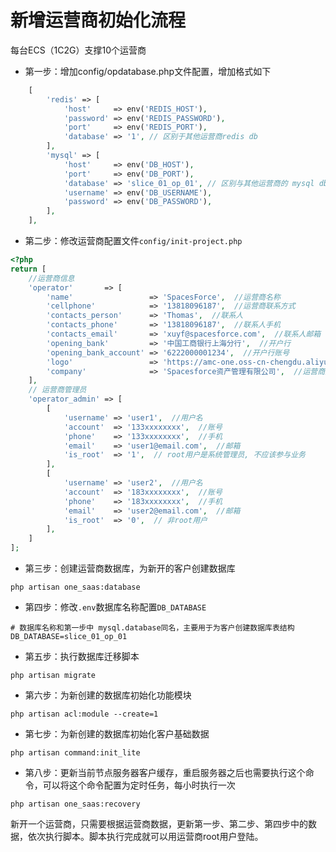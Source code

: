 # 新增运营商初始化流程

每台ECS（1C2G）支撑10个运营商

- 第一步：增加config/opdatabase.php文件配置，增加格式如下

```php
    [
        'redis' => [
            'host'     => env('REDIS_HOST'),
            'password' => env('REDIS_PASSWORD'),
            'port'     => env('REDIS_PORT'),
            'database' => '1', // 区别于其他运营商redis db
        ],
        'mysql' => [
            'host'     => env('DB_HOST'),
            'port'     => env('DB_PORT'),
            'database' => 'slice_01_op_01', // 区别与其他运营商的 mysql db
            'username' => env('DB_USERNAME'),
            'password' => env('DB_PASSWORD'),
        ],
    ],
```

- 第二步：修改运营商配置文件`config/init-project.php`

```php
<?php
return [
    //运营商信息
    'operator'       => [
        'name'                 => 'SpacesForce',  //运营商名称
        'cellphone'            => '13818096187',  //运营商联系方式
        'contacts_person'      => 'Thomas',  //联系人
        'contacts_phone'       => '13818096187',  //联系人手机
        'contacts_email'       => 'xuyf@spacesforce.com',  //联系人邮箱
        'opening_bank'         => '中国工商银行上海分行',  //开户行
        'opening_bank_account' => '6222000001234',  //开户行账号
        'logo'                 => 'https://amc-one.oss-cn-chengdu.aliyuncs.com/logo/spacesforce_white.png',  //logo
        'company'              => 'Spacesforce资产管理有限公司',  //运营商主体
    ],
    // 运营商管理员
    'operator_admin' => [
        [
            'username' => 'user1',  //用户名
            'account'  => '133xxxxxxxx',  //账号
            'phone'    => '133xxxxxxxx',  //手机
            'email'    => 'user1@email.com',  //邮箱
            'is_root'  => '1',  // root用户是系统管理员, 不应该参与业务
        ],
        [
            'username' => 'user2',  //用户名
            'account'  => '183xxxxxxxx',  //账号
            'phone'    => '183xxxxxxxx',  //手机
            'email'    => 'user2@email.com',  //邮箱
            'is_root'  => '0',  // 非root用户
        ],
    ]
];
```

- 第三步：创建运营商数据库，为新开的客户创建数据库

```shell
php artisan one_saas:database
```

- 第四步：修改`.env`数据库名称配置`DB_DATABASE`

```env
# 数据库名称和第一步中 mysql.database同名，主要用于为客户创建数据库表结构
DB_DATABASE=slice_01_op_01
```

- 第五步：执行数据库迁移脚本

```shell
php artisan migrate
```

- 第六步：为新创建的数据库初始化功能模块

```shell
php artisan acl:module --create=1
```

- 第七步：为新创建的数据库初始化客户基础数据

```shell
php artisan command:init_lite
```

- 第八步：更新当前节点服务器客户缓存，重启服务器之后也需要执行这个命令，可以将这个命令配置为定时任务，每小时执行一次

```shell
php artisan one_saas:recovery
```

新开一个运营商，只需要根据运营商数据，更新第一步、第二步、第四步中的数据，依次执行脚本。脚本执行完成就可以用运营商root用户登陆。
